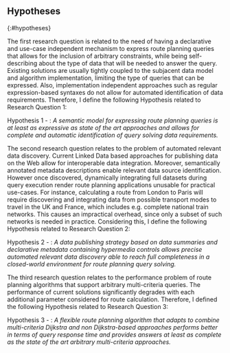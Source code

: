 ## Hypotheses
{:#hypotheses}

The first research question is related to the need
of having a declarative and use-case independent mechanism
to express route planning queries that allows for the inclusion of arbitrary constraints,
while being self-describing about the type of data that will be needed to answer the query.
Existing solutions are usually tightly coupled
to the subjacent data model and algorithm implementation,
limiting the type of queries that can be expressed.
Also, implementation independent approaches
such as regular expression-based syntaxes do not allow
for automated identification of data requirements.
Therefore, I define the following Hypothesis related to Research Question 1:

Hypothesis 1 -
: _A semantic model for expressing route planning queries is at least as expressive as state of the art approaches and allows for complete and automatic identification of query solving data requirements._

The second research question relates to the problem of automated relevant data discovery.
Current Linked Data based approaches for publishing data on the Web
allow for interoperable data integration.
Moreover, semantically annotated metadata descriptions
enable relevant data source identification.
However once discovered, dynamically integrating full datasets during query execution
render route planning applications unusable for practical use-cases.
For instance, calculating a route from London to Paris will require discovering
and integrating data from possible transport modes
to travel in the UK and France,
which includes e.g. complete national train networks.
This causes an impractical overhead,
since only a subset of such networks is needed in practice.
Considering this, I define the following Hypothesis related to Research Question 2:

Hypothesis 2 -
: _A data publishing strategy based on data summaries and declarative metadata containing hypermedia controls allows precise automated relevant data discovery able to reach full completeness in a closed-world environment for route planning query solving._

The third research question relates to the performance problem
of route planning algorithms that support arbitrary multi-criteria queries.
The performance of current solutions significantly degrades
with each additional parameter considered for route calculation.
Therefore, I defined the following Hypothesis related to Research Question 3:

Hypothesis 3 -
: _A flexible route planning algorithm that adapts to combine multi-criteria Dijkstra and non Dijkstra-based approaches performs better in terms of query response time and provides answers at least as complete as the state of the art arbitrary multi-criteria approaches._